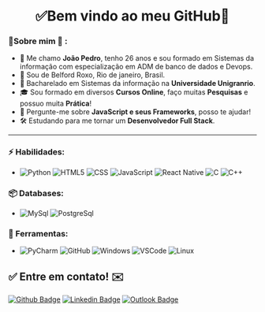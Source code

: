 <h1 align="center"> 
	✅Bem vindo ao meu GitHub🚀
</h1>

### 👦Sobre mim :seedling: : 
- 👋 Me chamo **João Pedro**, tenho 26 anos e sou formado em Sistemas da informação com especialização em ADM de banco de dados e Devops.
- 📌 Sou de Belford Roxo, Rio de janeiro, Brasil.
- 💼 Bacharelado em Sistemas da informação na **Universidade Unigranrio**.
- 🎓 Sou formado em diversos **Cursos Online**, faço muitas **Pesquisas** e possuo muita **Prática**! 
- 💬 Pergunte-me sobre **JavaScript e seus Frameworks**, posso te ajudar!
- 🛠️ Estudando para me tornar um **Desenvolvedor Full Stack**.

<hr>

### ⚡ Habilidades:
- ![Python](https://img.shields.io/badge/python%20-%2314354C.svg?&style=for-the-badge&logo=python&logoColor=white) ![HTML5](https://img.shields.io/badge/html5%20-%23E34F26.svg?&style=for-the-badge&logo=html5&logoColor=white)  ![CSS](https://img.shields.io/badge/css3%20-%231572B6.svg?&style=for-the-badge&logo=css3&logoColor=white) ![JavaScript](https://img.shields.io/badge/javascript%20-%23323330.svg?&style=for-the-badge&logo=javascript&logoColor=%23F7DF1E) ![React Native](https://img.shields.io/badge/react_native%20-%2320232a.svg?&style=for-the-badge&logo=react&logoColor=%2361DAFB) ![C](https://img.shields.io/badge/c%20-%2300599C.svg?&style=for-the-badge&logo=c&logoColor=white) 
![C++](https://img.shields.io/badge/c++%20-%2300599C.svg?&style=for-the-badge&logo=c%2B%2B&ogoColor=white)


### 📦 Databases:
- ![MySql](https://img.shields.io/badge/-MySql-003B57?&logo=MySQL&logoColor=FFFFFF) ![PostgreSql](https://img.shields.io/badge/-PostgreSql-336791?&logo=postgresql&logoColor=FFFFFF) 


### 🧰 Ferramentas:
- ![PyCharm](https://img.shields.io/badge/-PyCharm-181717?&logo=PyCharm&logoColor=FFFFFF) ![GitHub](https://img.shields.io/badge/-GitHub-181717?&logo=GitHub&logoColor=FFFFFF) ![Windows](https://img.shields.io/badge/-Windows-0078D6?&logo=Windows&logoColor=FFFFFF) ![VSCode](https://img.shields.io/badge/-VSCode-007ACC?&logo=Visual%20Studio%20Code&logoColor=FFFFFF) ![Linux](https://img.shields.io/badge/-Linux-FCC624?&logo=Linux&logoColor=FFFFFF) 


## ✅ Entre em contato! ✉️

[![Github Badge](https://img.shields.io/badge/GitHub--000?style=social&logo=Github&logoColor=black&link=https://github.com/joaopver10)](https://github.com/joaopver10)
[![Linkedin Badge](https://img.shields.io/badge/-LinkedIn-blue?style=flat-square&logo=Linkedin&logoColor=white&link=https://www.linkedin.com/in/joao-pedro-vitorino)](https://www.linkedin.com/in/joão-pedro-vitorino)
[![Outlook Badge](https://img.shields.io/badge/email--000?style=social&logo=microsoft-outlook&logoColor=0078d4&link=mailto:joaopver10@outlook.com)](mailto:joaopver10@outlook.com)



